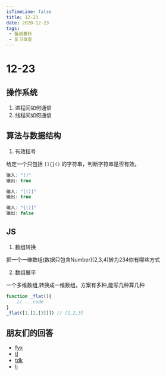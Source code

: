 ```yaml
---
isTimeLine: false
title: 12-23
date: 2020-12-23
tags:
 - 备战春秋
 - 复习自查
---
```

# 12-23

## 操作系统
1. 进程间如何通信
2. 线程间如何通信

## 算法与数据结构
1. 有效括号

给定一个只包括 `[]{}()` 的字符串，判断字符串是否有效。

```js
输入: "()"
输出: true
```
```js
输入: "[()]"
输出: true
```
```js
输入: "{()]"
输出: false
```

## JS
1. 数组转换

把一个一维数组(数据只包含Number)[2,3,4]转为234你有哪些方式

2. 数组展平

一个多维数组,转换成一维数组，方案有多种,能写几种算几种
```js
function _flat(){
    // ...code
}
_flat([1,[2,[3]]]) // [1,2,3]
```

## 朋友们的回答
* [fyx](https://www.cnblogs.com/banshanliang/p/14190800.html)
* [tl](https://juejin.cn/post/6909456213914681351)
* [tdk](https://juejin.cn/post/6910388483450699784/)
* [lj](https://blog.csdn.net/weixin_43766925/article/details/111939022)

<comment/>